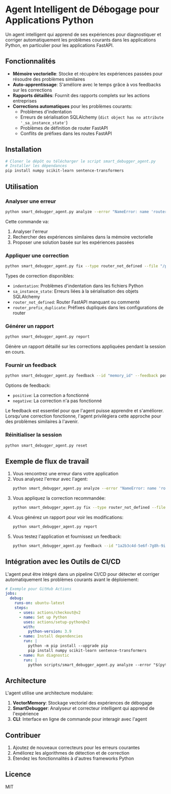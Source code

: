 # Agent Intelligent de Débogage pour Applications Python

Un agent intelligent qui apprend de ses expériences pour diagnostiquer et corriger automatiquement les problèmes courants dans les applications Python, en particulier pour les applications FastAPI.

## Fonctionnalités

- **Mémoire vectorielle**: Stocke et récupère les expériences passées pour résoudre des problèmes similaires
- **Auto-apprentissage**: S'améliore avec le temps grâce à vos feedbacks sur les corrections
- **Rapports détaillés**: Fournit des rapports complets sur les actions entreprises
- **Corrections automatiques** pour les problèmes courants:
  - Problèmes d'indentation
  - Erreurs de sérialisation SQLAlchemy (`dict object has no attribute '_sa_instance_state'`)
  - Problèmes de définition de router FastAPI
  - Conflits de préfixes dans les routes FastAPI

## Installation

```bash
# Cloner le dépôt ou télécharger le script smart_debugger_agent.py
# Installer les dépendances
pip install numpy scikit-learn sentence-transformers
```

## Utilisation

### Analyser une erreur

```bash
python smart_debugger_agent.py analyze --error "NameError: name 'router' is not defined" --file "/path/to/endpoint.py"
```

Cette commande va:
1. Analyser l'erreur
2. Rechercher des expériences similaires dans la mémoire vectorielle
3. Proposer une solution basée sur les expériences passées

### Appliquer une correction

```bash
python smart_debugger_agent.py fix --type router_not_defined --file "/path/to/endpoint.py"
```

Types de correction disponibles:
- `indentation`: Problèmes d'indentation dans les fichiers Python
- `sa_instance_state`: Erreurs liées à la sérialisation des objets SQLAlchemy
- `router_not_defined`: Router FastAPI manquant ou commenté
- `router_prefix_duplicate`: Préfixes dupliqués dans les configurations de router

### Générer un rapport

```bash
python smart_debugger_agent.py report
```

Génère un rapport détaillé sur les corrections appliquées pendant la session en cours.

### Fournir un feedback

```bash
python smart_debugger_agent.py feedback --id "memory_id" --feedback positive
```

Options de feedback:
- `positive`: La correction a fonctionné
- `negative`: La correction n'a pas fonctionné

Le feedback est essentiel pour que l'agent puisse apprendre et s'améliorer. Lorsqu'une correction fonctionne, l'agent privilégiera cette approche pour des problèmes similaires à l'avenir.

### Réinitialiser la session

```bash
python smart_debugger_agent.py reset
```

## Exemple de flux de travail

1. Vous rencontrez une erreur dans votre application
2. Vous analysez l'erreur avec l'agent:
   ```bash
   python smart_debugger_agent.py analyze --error "NameError: name 'router' is not defined" --file "/path/to/endpoints/users.py"
   ```
3. Vous appliquez la correction recommandée:
   ```bash
   python smart_debugger_agent.py fix --type router_not_defined --file "/path/to/endpoints/users.py"
   ```
4. Vous générez un rapport pour voir les modifications:
   ```bash
   python smart_debugger_agent.py report
   ```
5. Vous testez l'application et fournissez un feedback:
   ```bash
   python smart_debugger_agent.py feedback --id "1a2b3c4d-5e6f-7g8h-9i0j" --feedback positive
   ```

## Intégration avec les Outils de CI/CD

L'agent peut être intégré dans un pipeline CI/CD pour détecter et corriger automatiquement les problèmes courants avant le déploiement:

```yaml
# Exemple pour GitHub Actions
jobs:
  debug:
    runs-on: ubuntu-latest
    steps:
      - uses: actions/checkout@v2
      - name: Set up Python
        uses: actions/setup-python@v2
        with:
          python-version: 3.9
      - name: Install dependencies
        run: |
          python -m pip install --upgrade pip
          pip install numpy scikit-learn sentence-transformers
      - name: Run diagnostic
        run: |
          python scripts/smart_debugger_agent.py analyze --error "$(python -m pytest 2>&1 | grep -A 2 "Error")" --context "$(git diff)"
```

## Architecture

L'agent utilise une architecture modulaire:

1. **VectorMemory**: Stockage vectoriel des expériences de débogage
2. **SmartDebugger**: Analyseur et correcteur intelligent qui apprend de l'expérience
3. **CLI**: Interface en ligne de commande pour interagir avec l'agent

## Contribuer

1. Ajoutez de nouveaux correcteurs pour les erreurs courantes
2. Améliorez les algorithmes de détection et de correction
3. Étendez les fonctionnalités à d'autres frameworks Python

## Licence

MIT
